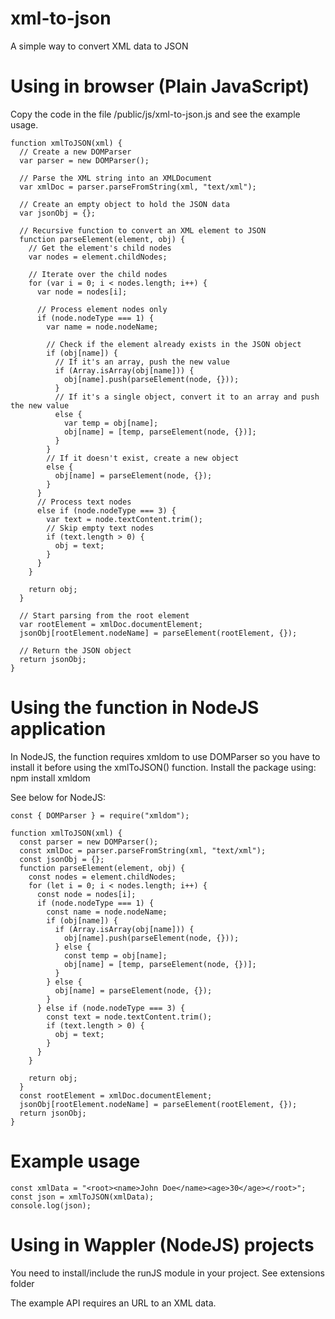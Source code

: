 # xml-to-json
A simple way to convert XML data to JSON

# Using in browser (Plain JavaScript)
Copy the code in the file /public/js/xml-to-json.js and see the example usage.

```
function xmlToJSON(xml) {
  // Create a new DOMParser
  var parser = new DOMParser();

  // Parse the XML string into an XMLDocument
  var xmlDoc = parser.parseFromString(xml, "text/xml");

  // Create an empty object to hold the JSON data
  var jsonObj = {};

  // Recursive function to convert an XML element to JSON
  function parseElement(element, obj) {
    // Get the element's child nodes
    var nodes = element.childNodes;

    // Iterate over the child nodes
    for (var i = 0; i < nodes.length; i++) {
      var node = nodes[i];

      // Process element nodes only
      if (node.nodeType === 1) {
        var name = node.nodeName;

        // Check if the element already exists in the JSON object
        if (obj[name]) {
          // If it's an array, push the new value
          if (Array.isArray(obj[name])) {
            obj[name].push(parseElement(node, {}));
          }
          // If it's a single object, convert it to an array and push the new value
          else {
            var temp = obj[name];
            obj[name] = [temp, parseElement(node, {})];
          }
        }
        // If it doesn't exist, create a new object
        else {
          obj[name] = parseElement(node, {});
        }
      }
      // Process text nodes
      else if (node.nodeType === 3) {
        var text = node.textContent.trim();
        // Skip empty text nodes
        if (text.length > 0) {
          obj = text;
        }
      }
    }

    return obj;
  }

  // Start parsing from the root element
  var rootElement = xmlDoc.documentElement;
  jsonObj[rootElement.nodeName] = parseElement(rootElement, {});

  // Return the JSON object
  return jsonObj;
}

```

# Using the function in NodeJS application
In NodeJS, the function requires xmldom to use DOMParser so you have to install it before using the xmlToJSON() function.
Install the package using:
npm install xmldom

See below for NodeJS:
```
const { DOMParser } = require("xmldom");

function xmlToJSON(xml) {
  const parser = new DOMParser();
  const xmlDoc = parser.parseFromString(xml, "text/xml");
  const jsonObj = {};
  function parseElement(element, obj) {
    const nodes = element.childNodes;
    for (let i = 0; i < nodes.length; i++) {
      const node = nodes[i];
      if (node.nodeType === 1) {
        const name = node.nodeName;
        if (obj[name]) {
          if (Array.isArray(obj[name])) {
            obj[name].push(parseElement(node, {}));
          } else {
            const temp = obj[name];
            obj[name] = [temp, parseElement(node, {})];
          }
        } else {
          obj[name] = parseElement(node, {});
        }
      } else if (node.nodeType === 3) {
        const text = node.textContent.trim();
        if (text.length > 0) {
          obj = text;
        }
      }
    }

    return obj;
  }
  const rootElement = xmlDoc.documentElement;
  jsonObj[rootElement.nodeName] = parseElement(rootElement, {});
  return jsonObj;
}

```

# Example usage
```
const xmlData = "<root><name>John Doe</name><age>30</age></root>";
const json = xmlToJSON(xmlData);
console.log(json);

```

# Using in Wappler (NodeJS) projects
You need to install/include the runJS module in your project. 
See extensions folder

The example API requires an URL to an XML data.

